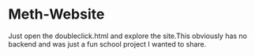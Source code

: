 # Meth-Website
Just open the doubleclick.html and explore the site.This obviously has no backend and was just a fun school project I wanted to share.
